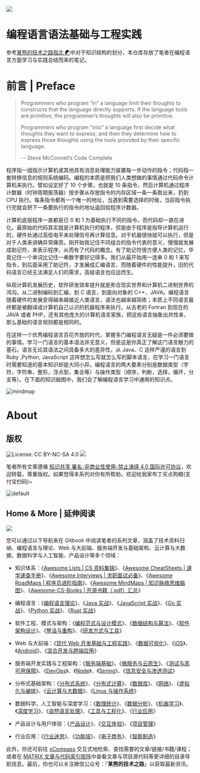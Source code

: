 ![](https://i.postimg.cc/632XHpJV/adding-programming-language-enterprise-blog-hero-1200x630.jpg)

# 编程语言语法基础与工程实践

参考[某熊的技术之路指北 ☯](https://github.com/wx-chevalier/Developer-Zero-To-Mastery)中对于知识结构的划分，本仓库存放了笔者在编程语言方面学习与实践总结而来的笔记。

# 前言 | Preface

> Programmers who program “in” a language limit their thoughts to constructs that the language directly supports. If the language tools are primitive, the programmer’s thoughts will also be primitive.
>
> Programmers who program “into” a language first decide what thoughts they want to express, and then they determine how to express those thoughts using the tools provided by their specific language.
>
> -- Steve McConnell’s Code Complete

程序指一组指示计算机或其他具有消息处理能力装置每一步动作的指令；代码指一套转换信息的规则系统编码。编程的本质是把我们人类想做的事情通过代码命令计算机来执行。譬如设定好了 10 个步骤，也就是 10 条指令，然后计算机通过程序计数器（时钟周期振荡器）按步骤从存放指令的内存区域一条一条取出来，扔到 CPU 执行。每条指令都有一个唯一的地址，当遇到需要选择的时候，当前指令执行完就会把下一条要执行的指令的地址返回给程序计数器。

计算机底层程序一直都是已 0 和 1 为基础执行不同的指令，而代码却一直在进化。最原始的代码其实就是计算机执行的程序，但是由于程序是指导计算机运行的，硬件处通过高低电平来处理信号再计算信息。对于机器很快就可以执行，但是对于人类来讲确异常痛苦。刚开始我记住不同组合的指令代表的意义，慢慢就发展成助记符，来表示程序，从而有了代码的概念。有了助记符很方便人类的记忆，毕竟记住一个单词比记住一串数字要好记得多。我们从最开始用一连串 0 和 1 来写指令，到后面采用了助记符，才发展成汇编语言，而随着硬件的性能提升，旧的代码语言已经无法满足人们的需求，高级语言也应运而生。

纵观计算机发展历史，软件研发效率提升就是弥合现实世界和计算机二进制世界的鸿沟。从二进制编码到汇编，到 C 语言，到面向对象的 C++、JAVA。编程语言随着硬件的发展变得越来越接近人类语言，语法也越来越简练；本质上不同语言最终都是被翻译成计算机自己认识的机器程序来执行。从古老的 Fortran 到现在的 JAVA 或者 PHP，还有其他庞大的计算机语言家族，把这些语言抽象出共性来，那么基础的语言规则都是相同的。

在这样一个优秀编程语言百花齐放的时代，掌握多门编程语言无疑是一件必须要做的事情。学习一门语言的基本语法并无意义，但是这是你真正了解这门语言魅力的基石。语言无论其语法之间具备多大的差异性，从 Java、C 这样严谨的语言到 Ruby ,Python, JavaScript 这样想怎么写就怎么写的脚本语言，在学习一门语言时需要知道的基本知识却是大同小异。编程语言的两大要素分别是数据类型（字符，字符串，整形，浮点型，集合等）与操作类型（顺序，判断，选择，循环，分支等）。在下面的知识脑图中，我们会了解编程语言学习中通用的知识点。

![mindmap](https://i.postimg.cc/K4Xpyxzq/Programming-Language.png)

# About

## 版权

![License: CC BY-NC-SA 4.0](https://img.shields.io/badge/License-CC%20BY--NC--SA%204.0-lightgrey.svg)
![](https://parg.co/bDm)

笔者所有文章遵循 [知识共享 署名-非商业性使用-禁止演绎 4.0 国际许可协议](https://creativecommons.org/licenses/by-nc-nd/4.0/deed.zh)，欢迎转载，尊重版权。如果觉得本系列对你有所帮助，欢迎给我家布丁买点狗粮(支付宝扫码)~

![default](https://i.postimg.cc/y1QXgJ6f/image.png)

## Home & More | 延伸阅读

![](https://i.postimg.cc/CMDmg2SQ/image.png)

您可以通过以下导航来在 Gitbook 中阅读笔者的系列文章，涵盖了技术资料归纳、编程语言与理论、Web 与大前端、服务端开发与基础架构、云计算与大数据、数据科学与人工智能、产品设计等多个领域：

- 知识体系：《[Awesome Lists | CS 资料集锦](https://ngte-al.gitbook.io/i/)》、《[Awesome CheatSheets | 速学速查手册](https://ngte-ac.gitbook.io/i/)》、《[Awesome Interviews | 求职面试必备](https://github.com/wx-chevalier/Awesome-Interviews)》、《[Awesome RoadMaps | 程序员进阶指南](https://github.com/wx-chevalier/Awesome-RoadMaps)》、《[Awesome MindMaps | 知识脉络思维脑图](https://github.com/wx-chevalier/Awesome-MindMaps)》、《[Awesome-CS-Books | 开源书籍（.pdf）汇总](https://github.com/wx-chevalier/Awesome-CS-Books)》

- 编程语言：《[编程语言理论](https://ngte-pl.gitbook.io/i/)》、《[Java 实战](https://ngte-pl.gitbook.io/i/java/java)》、《[JavaScript 实战](https://ngte-pl.gitbook.io/i/javascript/javascript)》、《[Go 实战](https://ngte-pl.gitbook.io/i/go/go)》、《[Python 实战](https://ngte-pl.gitbook.io/i/python/python)》、《[Rust 实战](https://ngte-pl.gitbook.io/i/rust/rust)》

- 软件工程、模式与架构：《[编程范式与设计模式](https://ngte-se.gitbook.io/i/)》、《[数据结构与算法](https://ngte-se.gitbook.io/i/)》、《[软件架构设计](https://ngte-se.gitbook.io/i/)》、《[整洁与重构](https://ngte-se.gitbook.io/i/)》、《[研发方式与工具](https://ngte-se.gitbook.io/i/)》

* Web 与大前端：《[现代 Web 开发基础与工程实践](https://ngte-web.gitbook.io/i/)》、《[数据可视化](https://ngte-fe.gitbook.io/i/)》、《[iOS](https://ngte-fe.gitbook.io/i/)》、《[Android](https://ngte-fe.gitbook.io/i/)》、《[混合开发与跨端应用](https://ngte-fe.gitbook.io/i/)》

* 服务端开发实践与工程架构：《[服务端基础](https://ngte-be.gitbook.io/i/)》、《[微服务与云原生](https://ngte-be.gitbook.io/i/)》、《[测试与高可用保障](https://ngte-be.gitbook.io/i/)》、《[DevOps](https://ngte-be.gitbook.io/i/)》、《[Node](https://ngte-be.gitbook.io/i/)》、《[Spring](https://github.com/wx-chevalier/Spring-Series)》、《[信息安全与渗透测试](https://ngte-be.gitbook.io/i/)》

* 分布式基础架构：《[分布式系统](https://ngte-infras.gitbook.io/i/)》、《[分布式计算](https://ngte-infras.gitbook.io/i/)》、《[数据库](https://github.com/wx-chevalier/Database-Series)》、《[网络](https://ngte-infras.gitbook.io/i/)》、《[虚拟化与编排](https://ngte-infras.gitbook.io/i/)》、《[云计算与大数据](https://ngte-infras.gitbook.io/i/)》、《[Linux 与操作系统](https://github.com/wx-chevalier/Linux-Series)》

* 数据科学，人工智能与深度学习：《[数理统计](https://ngte-aidl.gitbook.io/i/)》、《[数据分析](https://ngte-aidl.gitbook.io/i/)》、《[机器学习](https://ngte-aidl.gitbook.io/i/)》、《[深度学习](https://ngte-aidl.gitbook.io/i/)》、《[自然语言处理](https://ngte-aidl.gitbook.io/i/)》、《[工具与工程化](https://ngte-aidl.gitbook.io/i/)》、《[行业应用](https://ngte-aidl.gitbook.io/i/)》

* 产品设计与用户体验：《[产品设计](https://ngte-pd.gitbook.io/i/)》、《[交互体验](https://ngte-pd.gitbook.io/i/)》、《[项目管理](https://ngte-pd.gitbook.io/i/)》

* 行业应用：《[行业迷思](https://github.com/wx-chevalier/Business-Series)》、《[功能域](https://github.com/wx-chevalier/Business-Series)》、《[电子商务](https://github.com/wx-chevalier/Business-Series)》、《[智能制造](https://github.com/wx-chevalier/Business-Series)》

此外，你还可前往 [xCompass](https://wx-chevalier.github.io/home/#/search) 交互式地检索、查找需要的文章/链接/书籍/课程；或者在 [MATRIX 文章与代码索引矩阵](https://github.com/wx-chevalier/Developer-Zero-To-Mastery)中查看文章与项目源代码等更详细的目录导航信息。最后，你也可以关注微信公众号：『**某熊的技术之路**』以获取最新资讯。

